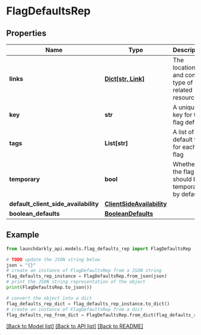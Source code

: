 # FlagDefaultsRep


## Properties

Name | Type | Description | Notes
------------ | ------------- | ------------- | -------------
**links** | [**Dict[str, Link]**](Link.md) | The location and content type of related resources | [optional] 
**key** | **str** | A unique key for the flag default | [optional] 
**tags** | **List[str]** | A list of default tags for each flag | [optional] 
**temporary** | **bool** | Whether the flag should be temporary by default | [optional] 
**default_client_side_availability** | [**ClientSideAvailability**](ClientSideAvailability.md) |  | [optional] 
**boolean_defaults** | [**BooleanDefaults**](BooleanDefaults.md) |  | [optional] 

## Example

```python
from launchdarkly_api.models.flag_defaults_rep import FlagDefaultsRep

# TODO update the JSON string below
json = "{}"
# create an instance of FlagDefaultsRep from a JSON string
flag_defaults_rep_instance = FlagDefaultsRep.from_json(json)
# print the JSON string representation of the object
print(FlagDefaultsRep.to_json())

# convert the object into a dict
flag_defaults_rep_dict = flag_defaults_rep_instance.to_dict()
# create an instance of FlagDefaultsRep from a dict
flag_defaults_rep_from_dict = FlagDefaultsRep.from_dict(flag_defaults_rep_dict)
```
[[Back to Model list]](../README.md#documentation-for-models) [[Back to API list]](../README.md#documentation-for-api-endpoints) [[Back to README]](../README.md)


